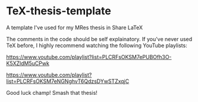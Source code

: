 # TeX-thesis-template
A template I've used for my MRes thesis in Share LaTeX

The comments in the code should be self explainatory. If you've never used TeX before, I highly recommend watching the following YouTube playlists: 

https://www.youtube.com/playlist?list=PLCRFsOKSM7ePUBOfh3O-K5XZldM5uCPwk 

https://www.youtube.com/playlist?list=PLCRFsOKSM7eNGNghvT6QdzsDYwSTZxqjC

Good luck champ! Smash that thesis!
